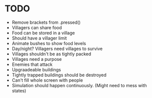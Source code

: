 # TODO #

* Remove brackets from .pressed()
* Villagers can share food
* Food can be stored in a village
* Should have a villager limit
* Animate bushes to show food levels
* Day/night? Villagers need villages to survive
* Villages shouldn't be as tightly packed
* Villages need a purpose
* Enemies that attack
* Upgraadeable buildings
* Tightly trapped buildings should be destroyed
* Can't fill whole screen with people
* Simulation should happen continuously. (Might need to mess with states)
